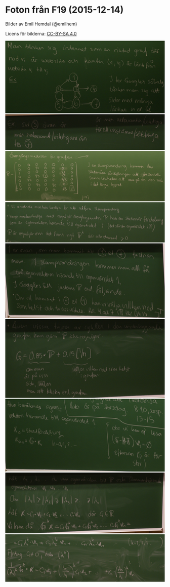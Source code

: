 
# Foton från F19 (2015-12-14)

Bilder av Emil Hemdal (@emilhem)

Licens för bilderna: [CC-BY-SA 4.0](https://creativecommons.org/licenses/by-sa/4.0/)

![Bild 1](https://raw.githubusercontent.com/erikdsjostrom/Kurser/master/Linj%C3%A4r%20Algebra/F19/foton-p%C3%A5-tavlor/_DSC2409.JPG)
![Bild 2](https://raw.githubusercontent.com/erikdsjostrom/Kurser/master/Linj%C3%A4r%20Algebra/F19/foton-p%C3%A5-tavlor/_DSC2410.JPG)
![Bild 3](https://raw.githubusercontent.com/erikdsjostrom/Kurser/master/Linj%C3%A4r%20Algebra/F19/foton-p%C3%A5-tavlor/_DSC2411.JPG)
![Bild 4](https://raw.githubusercontent.com/erikdsjostrom/Kurser/master/Linj%C3%A4r%20Algebra/F19/foton-p%C3%A5-tavlor/_DSC2414.JPG)
![Bild 5](https://raw.githubusercontent.com/erikdsjostrom/Kurser/master/Linj%C3%A4r%20Algebra/F19/foton-p%C3%A5-tavlor/_DSC2415.JPG)
![Bild 6](https://raw.githubusercontent.com/erikdsjostrom/Kurser/master/Linj%C3%A4r%20Algebra/F19/foton-p%C3%A5-tavlor/_DSC2416.JPG)
![Bild 7](https://raw.githubusercontent.com/erikdsjostrom/Kurser/master/Linj%C3%A4r%20Algebra/F19/foton-p%C3%A5-tavlor/_DSC2417.JPG)
![Bild 8](https://raw.githubusercontent.com/erikdsjostrom/Kurser/master/Linj%C3%A4r%20Algebra/F19/foton-p%C3%A5-tavlor/_DSC2418.JPG)
![Bild 9](https://raw.githubusercontent.com/erikdsjostrom/Kurser/master/Linj%C3%A4r%20Algebra/F19/foton-p%C3%A5-tavlor/_DSC2419.JPG)
